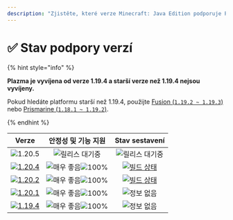 ```yaml
---
description: "Zjistěte, které verze Minecraft: Java Edition podporuje Plazma."
---
```


# ✅ Stav podpory verzí

{% hint style="info" %}

**Plazma je vyvíjena od verze 1.19.4 a starší verze než 1.19.4 nejsou vyvíjeny.**

Pokud hledáte platformu starší než 1.19.4, použijte [Fusion (`1.19.2 ~ 1.19.3`)](https://github.com/RuinedTechnologyUnify/Fusion) nebo [Prismarine (`1.18.1 ~ 1.19.2`)](https://github.com/PrismarineTeam/Prismarine).

{% endhint %}

[wtr]: https://badge.plazmamc.org/0/릴리스%20대기중

[ukn]: https://badge.plazmamc.org/0/정보%20없음

[vgd]: https://badge.plazmamc.org/1/매우%20좋음

[100]: https://badge.plazmamc.org/percent/100

|                                       Verze                                       |     안정성    및    기능 지원     |                                         Stav sestavení                                         |
| :-------------------------------------------------------------------------------: | :-----------------------: | :--------------------------------------------------------------------------------------------: |
|                   ![1.20.5](https://badge.plazmamc.org/0/1.20.5)                  |      ![릴리스 대기중][wtr]      |                                         ![릴리스 대기중][wtr]                                        |
| [![1.20.4](https://badge.plazmamc.org/2/1.20.4)](https://git.plazmamc.org/1.20.4) | ![매우 좋음][vgd]![100%][100] | [![빌드 상태](https://build.plazmamc.org/1.20.4)](https://build.plazmamc.org/1.20.4?redirect=true) |
| [![1.20.2](https://badge.plazmamc.org/6/1.20.2)](https://git.plazmamc.org/1.20.2) | ![매우 좋음][vgd]![100%][100] | [![빌드 상태](https://build.plazmamc.org/1.20.2)](https://build.plazmamc.org/1.20.2?redirect=true) |
| [![1.20.1](https://badge.plazmamc.org/4/1.20.1)](https://git.plazmamc.org/1.20.1) | ![매우 좋음][vgd]![100%][100] |                                          ![정보 없음][ukn]                                         |
| [![1.19.4](https://badge.plazmamc.org/4/1.19.4)](https://git.plazmamc.org/1.19.4) | ![매우 좋음][vgd]![100%][100] |                                          ![정보 없음][ukn]                                         |

